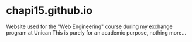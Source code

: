 # chapi15.github.io
Website used for the "Web Engineering" course during my exchange program at Unican
This is purely for an academic purpose, nothing more...
